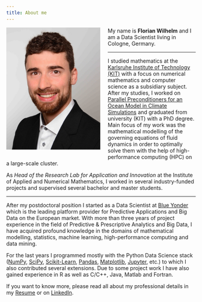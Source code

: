 ```yaml
---
title: About me
---
```

<img class="thumbnail" width="250px"
style="float: left; margin-right: 20px; margin-bottom: 20px"
src="/images/myself.jpeg"/>

My name is **Florian Wilhelm** and I am a Data Scientist living in Cologne, Germany.

----------

I studied mathematics at the [Karlsruhe Institute of Technology (KIT)](https://www.kit.edu/english/)
with a focus on numerical mathematics and computer science as a subsidiary subject.
After my studies, I worked on
[Parallel Preconditioners for an Ocean Model in Climate Simulations](http://digbib.ubka.uni-karlsruhe.de/volltexte/documents/2049536)
and graduated from university (KIT) with a PhD degree. Main focus of my work was the
mathematical modelling of the governing equations of fluid dynamics in order to optimally
solve them with the help of high-performance computing (HPC) on a large-scale cluster.

As *Head of the Research Lab for Application and Innovation* at the Institute of Applied and
Numerical Mathematics, I worked in several industry-funded projects
and supervised several bachelor and master students.

----------

After my postdoctoral position I started as a Data Scientist at [Blue Yonder](http://www.blue-yonder.com/)
which is the leading platform provider for Predictive Applications and Big Data on the European market.
With more than three years of project experience in the field of Predictive & Prescriptive Analytics and
Big Data, I have acquired profound knowledge in the domains of mathematical modelling, statistics,
machine learning, high-performance computing and data mining.

For the last years I programmed mostly with the Python Data Science stack ([NumPy](http://www.numpy.org/),
[SciPy](http://www.scipy.org/), [Scikit-Learn](http://scikit-learn.org/),
[Pandas](http://pandas.pydata.org/), [Matplotlib](http://matplotlib.org/),
[Jupyter](http://jupyter.org/), etc.) to which I also contributed several extensions.
Due to some project work I have also gained experience in R as well as
C/C++, Java, Matlab and Fortran.

If you want to know more, please read all about my professional details in my
[Resume]({filename}/documents/Resume.pdf) or on
[LinkedIn](https://de.linkedin.com/in/florian-wilhelm-621ba834).
